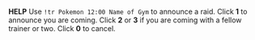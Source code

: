 __**HELP**__
Use `!tr Pokemon 12:00 Name of Gym` to announce a raid.
Click **1** to announce you are coming. Click **2** or **3** if you are coming with a fellow trainer or two. Click **0** to cancel.